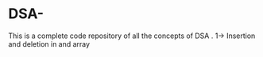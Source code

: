 # DSA-
This is a complete code repository of all the concepts of DSA .
1-> Insertion and deletion in and array

